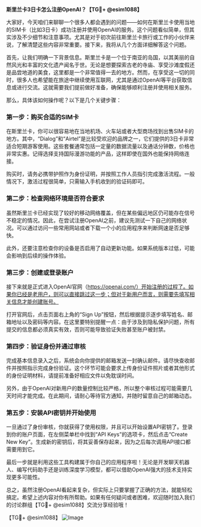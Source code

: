 **斯里兰卡3日卡怎么注册OpenAI？【TG💪+ @esim1088】**

大家好，今天咱们来聊聊一个很多人都会遇到的问题——如何在斯里兰卡使用当地的SIM卡（比如3日卡）成功注册并使用OpenAI的服务。这个问题看似简单，但其实涉及不少细节和注意事项。尤其是对于初次前往斯里兰卡旅行或工作的小伙伴来说，了解清楚这些内容非常重要。接下来，我将从几个方面详细解答这个问题。

首先，让我们明确一下背景信息。斯里兰卡是一个位于南亚的岛国，以其美丽的自然风光和丰富的文化遗产闻名于世。无论是想要探索古老的寺庙、享受沙滩度假还是品尝地道的美食，这里都是一个非常值得一去的地方。然而，在享受这一切的同时，很多人也希望能在旅途中继续使用互联网，尤其是通过OpenAI等平台获取信息或进行交流。这就需要我们提前做好准备，确保能够顺利注册并使用相关服务。

那么，具体该如何操作呢？以下是几个关键步骤：

### 第一步：购买合适的SIM卡

在斯里兰卡，你可以很容易地在当地机场、火车站或者大型商场找到出售SIM卡的地方。其中，“Dialog”和“Airtel”是比较受欢迎的品牌之一，它们提供的3日卡非常适合短期游客使用。这些套餐通常包括一定量的数据流量以及通话分钟数，价格也非常实惠。记得选择支持国际漫游功能的产品，这样即使在国外也能保持网络连接。

购买时，请务必携带护照作为身份证明，并按照工作人员指引完成激活流程。一般情况下，激活过程很简单，只需输入手机收到的验证码即可。

### 第二步：检查网络环境是否符合要求

虽然斯里兰卡已经实现了较好的移动网络覆盖，但在某些偏远地区仍可能存在信号不稳定的情况。因此，在尝试注册OpenAI之前，建议先测试一下自己的网络状况。可以通过访问一些常用网站或者下载一个小的应用程序来判断网速是否足够快。

此外，还要注意检查你的设备是否启用了自动更新功能。如果系统版本过低，可能会影响到后续的操作体验。

### 第三步：创建或登录账户

接下来就是正式进入OpenAI官网（https://openai.com/）开始注册的过程了。如果你已经是老用户，则可以直接跳过这一步；但对于新用户而言，则需要先填写相关信息才能创建账号。

打开官网后，点击页面右上角的“Sign Up”按钮，然后根据提示逐步填写姓名、邮箱地址以及密码等内容。在这里要特别提醒一点：由于涉及到隐私保护问题，所有提交的信息都必须真实有效，否则可能导致验证失败甚至账户被封禁。

### 第四步：验证身份并通过审核

完成基本信息录入之后，系统会向你提供的邮箱发送一封确认邮件。请尽快查收邮件并按照指示完成身份验证。这个环节可能会要求上传身份证件照片或者其他形式的身份证明材料，请提前准备好相应文件以免耽误时间。

另外，由于OpenAI对新用户的数量控制比较严格，所以整个审核过程可能需要几天时间才能完成。在此期间，请耐心等待官方通知，并随时留意自己的邮箱动态。

### 第五步：安装API密钥并开始使用

一旦通过了身份审核，你就获得了使用权限，并且可以开始设置API密钥了。登录到你的账户页面，在左侧菜单栏中找到“API Keys”的选项卡，然后点击“Create New Key”。生成新的密钥后，将其妥善保存起来，因为之后每次调用API接口都需要用到它。

最后一步就是利用这些工具构建属于你自己的应用程序啦！无论是开发聊天机器人、编写代码助手还是训练深度学习模型，都可以借助OpenAI强大的技术支持实现更多可能性。

总之，虽然注册OpenAI看起来复杂，但实际上只要掌握了正确的方法，就能轻松搞定。希望上述内容对你有所帮助。如果有任何疑问或者困难，欢迎随时加入我们的讨论群组【TG💪+ @esim1088】交流分享经验哦！

【TG💪+ @esim1088】 ![Image](https://i.postimg.cc/4NQfJmqS/Snipaste-2025-05-13-00-14-12.png)